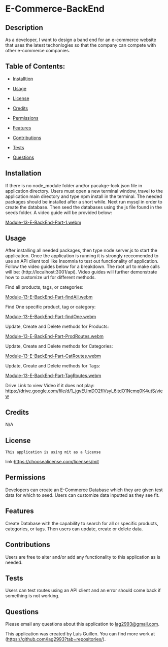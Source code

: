 # E-Commerce-BackEnd

  ## Description
  
  As a developer, I want to design a band end for an e-commerce website that uses the latest techonlogies so that the company can compete with other e-commerce companies. 

  ## Table of Contents:

  - [Installtion](#installation)

  - [Usage](#usage)

   - [License](#license)

  - [Credits](#credits)

  - [Permissions](#permissions)

  - [Features](#features)

  - [Contributions](#contribute)

  - [Tests](#tests)

  - [Questions](#questions)

  ## Installation

  If there is no node_module folder and/or pacakge-lock.json file in application directory. Users must open a new terminal window, travel to the application main directory and type npm install in the terminal. The needed packages should be installed after a short while. Next run mysql in order to create the database. Then seed the databases using the js file found in the seeds folder. A video guide will be provided below:
  
  [Module-13-E-BackEnd-Part-1.webm](https://user-images.githubusercontent.com/119230237/226126517-f878c79f-938f-474d-832e-74e61407818a.webm)



  ## Usage

  After installing all needed packages, then type node server.js to start the application. Once the application is running it is strongly reccomended to use an API client tool like Insomnia to test out functionality of application. Follow the video guides below for a breakdown. The root url to make calls will be: (http://localhost:3001/api). Video guides will further demonstrate how to customize url for different methods. 
  
  Find all products, tags, or categories:
  
  [Module-13-E-BackEnd-Part-findAll.webm](https://user-images.githubusercontent.com/119230237/226126766-3c9df9e3-b787-4b36-b303-20888ac0b8a3.webm)
  
  Find One specific product, tag or category:
  
  [Module-13-E-BackEnd-Part-findOne.webm](https://user-images.githubusercontent.com/119230237/226126792-2603e328-fbab-435f-b660-22304cba2ad9.webm)
  
  Update, Create and Delete methods for Products: 
  
  [Module-13-E-BackEnd-Part-ProdRoutes.webm](https://user-images.githubusercontent.com/119230237/226126883-bdcc9c2f-465a-4988-9568-906c0322f79e.webm)
  
  Update, Create and Delete methods for Categories: 
  
  [Module-13-E-BackEnd-Part-CatRoutes.webm](https://user-images.githubusercontent.com/119230237/226127044-c715315b-e16f-45a6-a009-af59a367f3cb.webm)
  
  Update, Create and Delete methods for Tags: 
  
  [Module-13-E-BackEnd-Part-TagRoutes.webm](https://user-images.githubusercontent.com/119230237/226127096-ecbbf10c-2cfb-4cfe-a873-ae9e486ca22b.webm)


Drive Link to view Video if it does not play: https://drive.google.com/file/d/1_jgvEUmDO2fIVsyL6itdO1Ncmq0K4utS/view
  ## Credits

N/A

  ## License
    This application is using mit as a license
   link:https://choosealicense.com/licenses/mit 

  ## Permissions
  
  Developers can create an E-Commerce Database which they are given test data for which to seed. Users can customize data inputted as they see fit. 

  ## Features
  
  Create Database with the capability to search for all or specific products, categories, or tags. Then users can update, create or delete data. 

  ## Contributions

  Users are free to alter and/or add any functionality to this application as is needed. 

  ## Tests

  Users can test routes using an API client and an error should come back if something is not working. 

  ## Questions 

  Please email any questions about this application to lag2993@gmail.com.
  
  This application was created by Luis Guillen. You can find more work at (https://github.com/lag2993?tab=repositories/).
